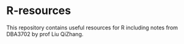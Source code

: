 # R-resources

This repository contains useful resources for R including notes from DBA3702 by prof Liu QiZhang.
